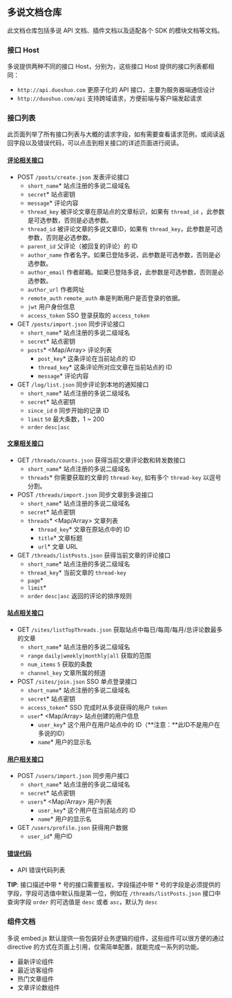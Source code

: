 ## 多说文档仓库

此文档仓库包括多说 API 文档、插件文档以及适配各个 SDK 的模块文档等文档。

### 接口 Host

多说提供两种不同的接口 Host，分别为，这些接口 Host 提供的接口列表都相同：
- `http://api.duoshuo.com` 更原子化的 API 接口，主要为服务器端通信设计
- `http://duoshuo.com/api` 支持跨域请求，方便前端与客户端发起请求

### 接口列表

此页面列举了所有接口列表与大概的请求字段，如有需要查看请求范例，或阅读返回字段以及错误代码，可以点击到相关接口的详述页面进行阅读。

#### [评论相关接口](./API/posts)
- POST `/posts/create.json` 发表评论接口
  - `short_name`* <String> 站点注册的多说二级域名
  - `secret`* <String> 站点密钥
  - `message`* <String> 评论内容
  - `thread_key` <String> 被评论文章在原站点的文章标识，如果有 `thread_id` ，此参数是可选参数，否则是必选参数。
  - `thread_id` <String> 被评论文章的多说文章ID，如果有 `thread_key`，此参数是可选参数，否则是必选参数。
  - `parent_id` <String> 父评论（被回复的评论）的 ID
  - `author_name` <String> 作者名字。如果已登陆多说，此参数是可选参数，否则是必选参数。
  - `author_email` <String> 作者邮箱。如果已登陆多说，此参数是可选参数，否则是必选参数。
  - `author_url` <String> 作者网址
  - `remote_auth` <String> `remote_auth` 串是判断用户是否登录的依据。
  - `jwt` <String> 用户身份信息
  - `access_token` <String> SSO 登录获取的 `access_token`
- GET `/posts/import.json` 同步评论接口
  - `short_name`* <String> 站点注册的多说二级域名
  - `secret`* <String> 站点密钥
  - `posts`* <Map/Array> 评论列表
    - `post_key`* 这条评论在当前站点的 ID
    - `thread_key`* 这条评论所对应文章在当前站点的 ID
    - `message`* 评论内容
- GET `/log/list.json` 同步评论到本地的通知接口
  - `short_name`* <String> 站点注册的多说二级域名
  - `secret`* <String> 站点密钥
  - `since_id` <int64> `0` 同步开始的记录 ID
  - `limit` <int> `50` 最大条数，1 ~ 200
  - `order` <String> `desc|asc`

#### [文章相关接口](./API/threads)
- GET `/threads/counts.json` 获得当前文章评论数和转发数接口
  - `short_name`* <String> 站点注册的多说二级域名
  - `threads`* <String> 你需要获取的文章的 `thread-key`, 如有多个 `thread-key` 以逗号分割。
- POST `/threads/import.json` 同步文章到多说接口
  - `short_name`* <String> 站点注册的多说二级域名
  - `secret`* <String> 站点密钥
  - `threads`* <Map/Array> 文章列表
    - `thread_key`* <String> 文章在原站点中的 ID
    - `title`* <String> 文章标题
    - `url`* <String> 文章 URL
- GET `/threads/listPosts.json` 获得当前文章的评论接口
  - `short_name`* <String> 站点注册的多说二级域名
  - `thread_key`* <String> 当前文章的 `thread-key`
  - `page`* <String>
  - `limit`* <int>
  - `order` <String> `desc|asc` 返回的评论的排序规则

#### [站点相关接口](./API/sites)
- GET `/sites/listTopThreads.json` 获取站点中每日/每周/每月/总评论数最多的文章
  - `short_name`* <String> 站点注册的多说二级域名
  - `range` <String> `daily|weekly|monthly|all` 获取的范围
  - `num_items` <int> `5` 获取的条数
  - `channel_key` <int> 文章所属的频道
- POST `/sites/join.json` SSO 单点登录接口
  - `short_name`* <String> 站点注册的多说二级域名
  - `secret`* <String> 站点密钥
  - `access_token`* <String> SSO 完成时从多说获得的用户 `token`
  - `user`* <Map/Array> 站点创建的用户信息
    - `user_key`* <String> 这个用户在用户站点中的 ID（**注意：**此ID不是用户在多说的ID）
    - `name`* <String> 用户的显示名

#### [用户相关接口](./API/users)
- POST `/users/import.json` 同步用户接口
  - `short_name`* <String> 站点注册的多说二级域名
  - `secret`* <String> 站点密钥
  - `users`* <Map/Array> 用户列表
    - `user_key`* 这个用户在当前站点的 ID
    - `name`* 用户的显示名
- GET `/users/profile.json` 获得用户数据
  - `user_id`* <String> 用户ID

#### [错误代码](./API/errors.md)
  - API 错误代码列表

**TIP**: 接口描述中带 * 号的接口需要鉴权，字段描述中带 * 号的字段是必须提供的字段，字段可选值中默认指是第一位，例如在 `/threads/listPosts.json` 接口中查询字段 `order` 的可选值是 `desc` 或者 `asc`，默认为 `desc`

### 组件文档

多说 embed.js 默认提供一些包装好业务逻辑的组件，这些组件可以很方便的通过 directive 的方式在页面上引用，仅需简单配置，就能完成一系列的功能。

- 最新评论组件
- 最近访客组件
- 热门文章组件
- 文章评论数组件
